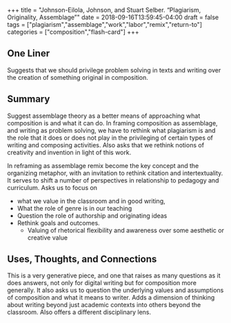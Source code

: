 +++
title = "Johnson-Eilola, Johnson, and Stuart Selber. “Plagiarism, Originality, Assemblage”"
date = 2018-09-16T13:59:45-04:00
draft = false
tags = ["plagiarism","assemblage","work","labor","remix","return-to"]
categories = ["composition","flash-card"]
+++
## One Liner
Suggests that we should privilege problem solving in texts and writing over the creation of something original in composition.

## Summary
Suggest assemblage theory as a better means of approaching what composition is and what it can do. In framing composition as assemblage, and writing as problem solving, we have to rethink what plagiarism is and the role that it does or does not play in the privileging of certain types of writing and composing activities. Also asks that we rethink notions of creativity and invention in light of this work.

In reframing as assemblage remix become the key concept and the organizing metaphor, with an invitation to rethink citation and intertextuality. It serves to shift a number of perspectives in relationship to pedagogy and curriculum. Asks us to focus on

- what we value in the classroom and in good writing,
- What the role of genre is in our teaching
- Question the role of authorship and originating ideas
- Rethink goals and outcomes.
  - Valuing of rhetorical flexibility and awareness over some aesthetic or creative value

## Uses, Thoughts, and Connections
This is a very generative piece, and one that raises as many questions as it does answers, not only for digital writing but for composition more generally. It also asks us to question the underlying values and assumptions of composition and what it means to writer. Adds a dimension of thinking about writing beyond just academic contexts into others beyond the classroom. Also offers a different disciplinary lens.
